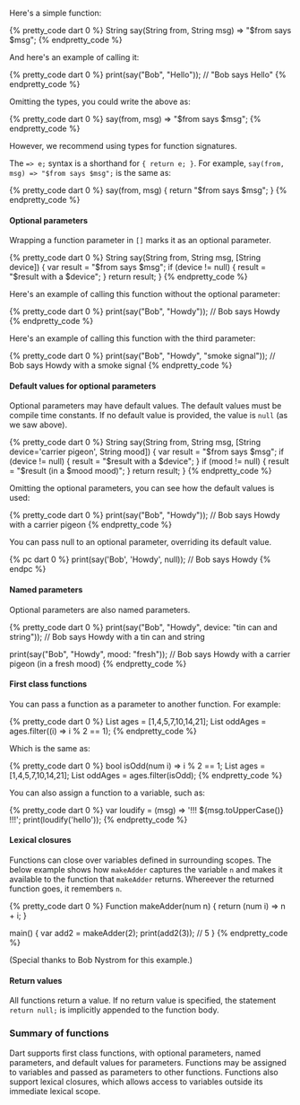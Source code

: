 Here's a simple function:

{% pretty_code dart 0 %}
String say(String from, String msg) => "$from says $msg";
{% endpretty_code %}

And here's an example of calling it:

{% pretty_code dart 0 %}
print(say("Bob", "Hello")); // "Bob says Hello"
{% endpretty_code %}

Omitting the types, you could write the above as:

{% pretty_code dart 0 %}
say(from, msg) => "$from says $msg";
{% endpretty_code %}

However, we recommend using types for function signatures.

The `=> e;` syntax is a shorthand for `{ return e; }`.
For example, `say(from, msg) => "$from says $msg";`
is the same as:

{% pretty_code dart 0 %}
say(from, msg) {
  return "$from says $msg";
}
{% endpretty_code %}

#### Optional parameters

Wrapping a function parameter in `[]` marks it as an optional parameter.

{% pretty_code dart 0 %}
String say(String from, String msg, [String device]) {
  var result = "$from says $msg";
  if (device != null) {
  	result = "$result with a $device";
  }
  return result;
}
{% endpretty_code %}

Here's an example of calling this function without the optional parameter:

{% pretty_code dart 0 %}
print(say("Bob", "Howdy")); // Bob says Howdy
{% endpretty_code %}

Here's an example of calling this function with the third parameter:

{% pretty_code dart 0 %}
print(say("Bob", "Howdy", "smoke signal"));
// Bob says Howdy with a smoke signal
{% endpretty_code %}

#### Default values for optional parameters

Optional parameters may have default values. The default values
must be compile time constants. If no default value is
provided, the value is `null` (as we saw above).

{% pretty_code dart 0 %}
String say(String from, String msg,
    [String device='carrier pigeon', String mood]) {
  var result = "$from says $msg";
  if (device != null) {
  	result = "$result with a $device";
  }
  if (mood != null) {
    result = "$result (in a $mood mood)";
  }
  return result;
}
{% endpretty_code %}

Omitting the optional parameters, you can see how the default values is used:

{% pretty_code dart 0 %}
print(say("Bob", "Howdy")); // Bob says Howdy with a carrier pigeon
{% endpretty_code %}

You can pass null to an optional parameter, overriding its default
value.

{% pc dart 0 %}
print(say('Bob', 'Howdy', null)); // Bob says Howdy
{% endpc %}

#### Named parameters

Optional parameters are also named parameters.

{% pretty_code dart 0 %}
print(say("Bob", "Howdy", device: "tin can and string"));
// Bob says Howdy with a tin can and string

print(say("Bob", "Howdy", mood: "fresh"));
// Bob says Howdy with a carrier pigeon (in a fresh mood)
{% endpretty_code %}

#### First class functions

You can pass a function as a parameter to another function. For example:

{% pretty_code dart 0 %}
List ages = [1,4,5,7,10,14,21];
List oddAges = ages.filter((i) => i % 2 == 1);
{% endpretty_code %}

Which is the same as:

{% pretty_code dart 0 %}
bool isOdd(num i) => i % 2 == 1;
List ages = [1,4,5,7,10,14,21];
List oddAges = ages.filter(isOdd);
{% endpretty_code %}

You can also assign a function to a variable, such as:

{% pretty_code dart 0 %}
var loudify = (msg) => '!!! ${msg.toUpperCase()} !!!';
print(loudify('hello'));
{% endpretty_code %}

#### Lexical closures

Functions can close over variables defined in surrounding scopes.
The below example shows how `makeAdder` captures the variable `n`
and makes it available to the function that `makeAdder` returns.
Whereever the returned function goes, it remembers `n`.

{% pretty_code dart 0 %}
Function makeAdder(num n) {
  return (num i) => n + i;
}

main() {
  var add2 = makeAdder(2);
  print(add2(3)); // 5
}
{% endpretty_code %}

(Special thanks to Bob Nystrom for this example.)

#### Return values

All functions return a value. If no return value is specified, the statement `return null;`
is implicitly appended to the function body.

### Summary of functions

Dart supports first class functions, with optional parameters, named parameters,
and default values for parameters. Functions may be assigned to variables and
passed as parameters to other functions. Functions also support lexical
closures, which allows access to variables outside its immediate lexical scope.